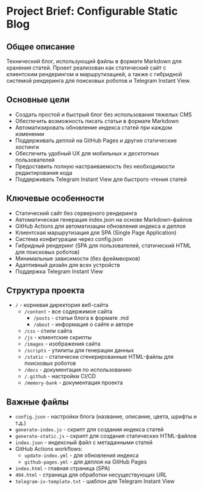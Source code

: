 # Project Brief: Configurable Static Blog

## Общее описание
Технический блог, использующий файлы в формате Markdown для хранения статей. Проект реализован как статический сайт с клиентским рендерингом и маршрутизацией, а также с гибридной системой рендеринга для поисковых роботов и Telegram Instant View.

## Основные цели
- Создать простой и быстрый блог без использования тяжелых CMS
- Обеспечить возможность писать статьи в формате Markdown
- Автоматизировать обновление индекса статей при каждом изменении
- Поддерживать деплой на GitHub Pages и другие статические хостинги
- Обеспечить удобный UX для мобильных и десктопных пользователей
- Предоставить полную настраиваемость без необходимости редактирования кода
- Поддерживать Telegram Instant View для быстрого чтения статей

## Ключевые особенности
- Статический сайт без серверного рендеринга
- Автоматическая генерация index.json на основе Markdown-файлов
- GitHub Actions для автоматизации обновления индекса и деплоя
- Клиентская маршрутизация для SPA (Single Page Application)
- Система конфигурации через config.json
- Гибридный рендеринг (SPA для пользователей, статический HTML для поисковых роботов)
- Минимальные зависимости (без фреймворков)
- Адаптивный дизайн для всех устройств
- Поддержка Telegram Instant View

## Структура проекта
- `/` - корневая директория веб-сайта
  - `/content` - все содержимое сайта
    - `/posts` - статьи блога в формате .md
    - `/about` - информация о сайте и авторе
  - `/css` - стили сайта
  - `/js` - клиентские скрипты
  - `/images` - изображения сайта
  - `/scripts` - утилиты для генерации данных
  - `/static` - статически сгенерированные HTML-файлы для поисковых роботов
  - `/docs` - документация по использованию
  - `/.github` - настройки CI/CD
  - `/memory-bank` - документация проекта

## Важные файлы
- `config.json` - настройки блога (название, описание, цвета, шрифты и т.д.)
- `generate-index.js` - скрипт для создания индекса статей
- `generate-static.js` - скрипт для создания статических HTML-файлов
- `index.json` - индексный файл с метаданными статей
- GitHub Actions workflows:
  - `update-index.yml` - для обновления индекса
  - `github-pages.yml` - для деплоя на GitHub Pages
- `index.html` - главная страница (SPA)
- `404.html` - страница для обработки несуществующих URL
- `telegram-iv-template.txt` - шаблон для Telegram Instant View 